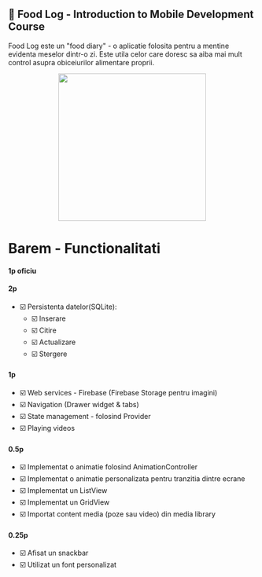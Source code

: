 ## 🍲 Food Log - Introduction to Mobile Development Course

Food Log este un "food diary" - o aplicatie folosita pentru a mentine evidenta meselor dintr-o zi. Este utila celor care doresc sa aiba mai mult control asupra obiceiurilor alimentare proprii.

<p align="center">
<img align="center" src="app.gif" width="300"/>
</p>

# Barem - Functionalitati

#### 1p oficiu

#### 2p
* ☑️ Persistenta datelor(SQLite):
  * ☑️ Inserare
  * ☑️ Citire
  * ☑️ Actualizare
  * ☑️ Stergere

#### 1p
* ☑️ Web services - Firebase (Firebase Storage pentru imagini)
* ☑️ Navigation (Drawer widget & tabs)
* ☑️ State management - folosind Provider
* ☑️ Playing videos

#### 0.5p
* ☑️ Implementat o animatie folosind AnimationController
* ☑️ Implementat o animatie personalizata pentru tranzitia dintre ecrane
* ☑️ Implementat un ListView
* ☑️ Implementat un GridView
* ☑️ Importat content media (poze sau video) din media library

#### 0.25p
* ☑️ Afisat un snackbar
* ☑️ Utilizat un font personalizat
